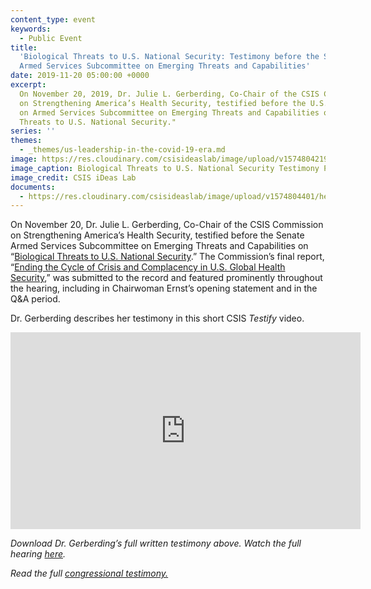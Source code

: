 ```yaml
---
content_type: event
keywords:
  - Public Event
title:
  'Biological Threats to U.S. National Security: Testimony before the Senate
  Armed Services Subcommittee on Emerging Threats and Capabilities'
date: 2019-11-20 05:00:00 +0000
excerpt:
  On November 20, 2019, Dr. Julie L. Gerberding, Co-Chair of the CSIS Commission
  on Strengthening America’s Health Security, testified before the U.S. Senate Committee
  on Armed Services Subcommittee on Emerging Threats and Capabilities on “Biological
  Threats to U.S. National Security."
series: ''
themes:
  - _themes/us-leadership-in-the-covid-19-era.md
image: https://res.cloudinary.com/csisideaslab/image/upload/v1574804219/health-commission/Biological_Threats_to_U.S._National_Security_Testimony_Photo_ax0jv0.jpg
image_caption: Biological Threats to U.S. National Security Testimony Photo
image_credit: CSIS iDeas Lab
documents:
  - https://res.cloudinary.com/csisideaslab/image/upload/v1574804401/health-commission/191120_Julie_Gerberding_Testimony_gstiei.pdf
---
```


On November 20, Dr. Julie L. Gerberding, Co-Chair of the CSIS Commission on Strengthening America’s Health Security, testified before the Senate Armed Services Subcommittee on Emerging Threats and Capabilities on “[Biological Threats to U.S. National Security](https://www.csis.org/analysis/biological-threats-us-national-security).” The Commission’s final report, “[Ending the Cycle of Crisis and Complacency in U.S. Global Health Security](https://healthsecurity.csis.org/final-report/),” was submitted to the record and featured prominently throughout the hearing, including in Chairwoman Ernst’s opening statement and in the Q&A period.

Dr. Gerberding describes her testimony in this short CSIS _Testify_ video.

<div class="video-wrapper post-feature-video"><iframe width="560" height="315" src="https://www.youtube.com/embed/NhJUXma5XNM" frameborder="0" allow="accelerometer; autoplay; encrypted-media; gyroscope; picture-in-picture" allowfullscreen></iframe></div>

_Download Dr. Gerberding’s full written testimony above. Watch the full hearing_ [_here_](https://www.armed-services.senate.gov/hearings/19-11-20-biological-threats-to-us-national-security)_._

_Read the full_ [_congressional testimony._](https://csis-website-prod.s3.amazonaws.com/s3fs-public/congressional_testimony/191120_Julie_Gerberding_Testimony.pdf 'Biological Threats to U.S. National Security')
